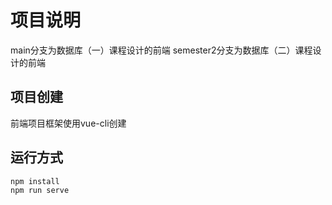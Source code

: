 # 项目说明
main分支为数据库（一）课程设计的前端
semester2分支为数据库（二）课程设计的前端
## 项目创建
前端项目框架使用vue-cli创建
## 运行方式
```
npm install
npm run serve
```
